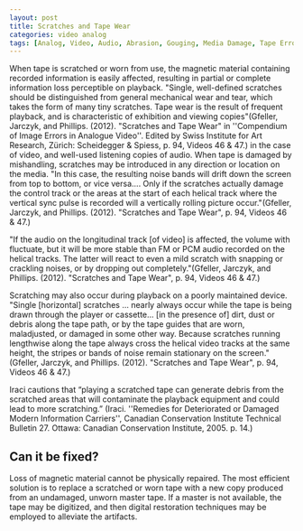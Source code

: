 ```yaml
---
layout: post
title: Scratches and Tape Wear
categories: video analog
tags: [Analog, Video, Audio, Abrasion, Gouging, Media Damage, Tape Error]
---
```


When tape is scratched or worn from use, the magnetic material containing recorded information is easily affected, resulting in partial or complete information loss perceptible on playback. "Single, well-defined scratches should be distinguished from general mechanical wear and tear, which takes the form of many tiny scratches. Tape wear is the result of frequent playback, and is characteristic of exhibition and viewing copies"(Gfeller, Jarczyk, and Phillips. (2012). "Scratches and Tape Wear" in ''Compendium of Image Errors in Analogue Video''. Edited by Swiss Institute for Art Research, Zürich: Scheidegger & Spiess, p. 94, Videos 46 & 47.) in the case of video, and well-used listening copies of audio.  When tape is damaged by mishandling, scratches may be introduced in any direction or location on the media. "In this case, the resulting noise bands will drift down the screen from top to bottom, or vice versa.... Only if the scratches actually damage the control track or the areas at the start of each helical track where the vertical sync pulse is recorded will a vertically rolling picture occur."(Gfeller, Jarczyk, and Phillips. (2012). "Scratches and Tape Wear", p. 94, Videos 46 & 47.)

"If the audio on the longitudinal track [of video] is affected, the volume with fluctuate, but it will be more stable than FM or PCM audio recorded on the helical tracks. The latter will react to even a mild scratch with snapping or crackling noises, or by dropping out completely."(Gfeller, Jarczyk, and Phillips. (2012). "Scratches and Tape Wear", p. 94, Videos 46 & 47.)

Scratching may also occur during playback on a poorly maintained device. "Single [horizontal] scratches ... nearly always occur while the tape is being drawn through the player or cassette... [in the presence of] dirt, dust or debris along the tape path, or by the tape guides that are worn, maladjusted, or damaged in some other way. Because scratches running lengthwise along the tape always cross the helical video tracks at the same height, the stripes or bands of noise remain stationary on the screen."(Gfeller, Jarczyk, and Phillips. (2012). "Scratches and Tape Wear", p. 94, Videos 46 & 47.)

Iraci cautions that “playing a scratched tape can generate debris from the scratched areas that will contaminate the playback equipment and could lead to more scratching.” (Iraci. ''Remedies for Deteriorated or Damaged Modern Information Carriers'', Canadian Conservation Institute Technical Bulletin 27. Ottawa: Canadian Conservation Institute, 2005. p. 14.)


## Can it be fixed?

Loss of magnetic material cannot be physically repaired. The most efficient solution is to replace a scratched or worn tape with a new copy produced from an undamaged, unworn master tape. If a master is not available, the tape may be digitized, and then digital restoration techniques may be employed to alleviate the artifacts.

